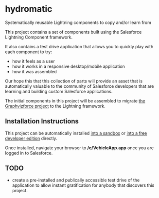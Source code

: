# hydromatic
Systematically reusable Lightning components to copy and/or learn from

This project contains a set of components built using the Salesforce Lightning Component framework.

It also contains a test drive application that allows you to quickly play with each component to try: 
  - how it feels as a user
  - how it works in a responsive desktop/mobile application
  - how it was assembled
  
Our hope this that this collection of parts will provide an asset that is automatically valuable to the 
community of Salesforce developers that are learning and building custom Salesforce applications.

The initial components in this project will be assembled to migrate 
[the Graphvizforce project](http://stevebuik.github.io/GraphVizForce) to the Lightning framework.

Installation Instructions
---

This project can be automatically installed 
[into a sandbox](https://githubsfdeploy-sandbox.herokuapp.com/app/githubdeploy/stevebuik/hydromatic) or 
[into a free developer edition](https://githubsfdeploy.herokuapp.com/app/githubdeploy/stevebuik/hydromatic)
directly.

Once installed, navigate your browser to **/c/VehicleApp.app** once you are logged in to Salesforce.

TODO
---

- create a pre-installed and publically accessible test drive of the application to allow instant gratification for 
anybody that discovers this project.
